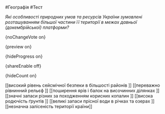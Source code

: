 #Географія #Тест

*Які особливості природних умов та ресурсів України зумовлені розташуванням більшої частини її території в межах давньої (докембрійської) платформи?*

{noChangeVote on}

{preview on}

{hideProgress on}

{shareEnable off}

{hideCount on}

[[високий рівень сейсмічної безпеки в більшості районів ]]
[[переважно рівнинний рельєф ]]
[[поширення ярів і балок на височинних ділянках ]]
[[значні запаси різних за походженням корисних копалин ]]
[[висока родючість ґрунтів ]]
[[великі запаси прісної води в річках та озерах ]]
[[незначна залісеність території країни]]
